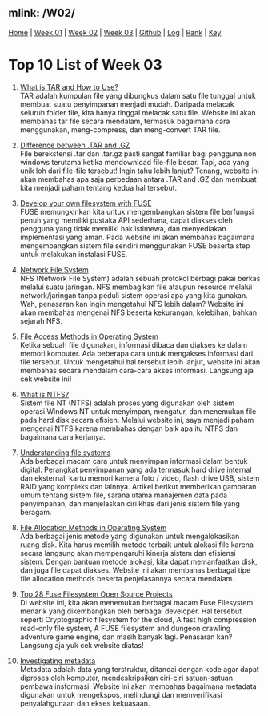 mlink: /W02/
---

[Home](https://nadifahsn.github.io/os211/) | [Week 01](https://nadifahsn.github.io/os211/W01/) | [Week 02](https://nadifahsn.github.io/os211/W02/) | [Week 03](https://nadifahsn.github.io/os211/W03/) | [Github](https://github.com/nadifahsn/os211) | [Log](https://nadifahsn.github.io/os211/TXT/mylog.txt) | [Rank](https://nadifahsn.github.io/os211/TXT/myrank.txt) | [Key](https://nadifahsn.github.io/os211/TXT/mypubkey.txt) 

# Top 10 List of Week 03

1. [What is TAR and How to Use?](https://www.lifewire.com/tar-file-2622386)<br>
    TAR adalah kumpulan file yang dibungkus dalam satu file tunggal untuk membuat suatu penyimpanan menjadi mudah. Daripada melacak seluruh folder file, kita hanya tinggal melacak satu file. Website ini akan membahas tar file secara mendalam, termasuk bagaimana cara menggunakan, meng-compress, dan meng-convert TAR file.

2. [Difference between .TAR and .GZ](https://jagongoding.com/linux/perbedaan-antara-tar-dan-gz/)<br>
    File berekstensi .tar dan .tar.gz pasti sangat familiar bagi pengguna non windows terutama ketika mendownload file-file besar. Tapi, ada yang unik loh dari file-file tersebut! Ingin tahu lebih lanjut? Tenang, website ini akan membahas apa saja perbedaan antara .TAR and .GZ dan membuat kita menjadi paham tentang kedua hal tersebut.

3. [Develop your own filesystem with FUSE](https://developer.ibm.com/technologies/linux/articles/l-fuse/)<br>
    FUSE memungkinkan kita untuk mengembangkan sistem file berfungsi penuh yang memiliki pustaka API sederhana, dapat diakses oleh pengguna yang tidak memiliki hak istimewa, dan menyediakan implementasi yang aman. Pada website ini akan membahas bagaimana mengembangkan sistem file sendiri menggunakan FUSE beserta step untuk melakukan instalasi FUSE.

4. [Network File System](https://idcloudhost.com/kamus-hosting/nfs/)<br>
    NFS (Network File System) adalah sebuah protokol berbagi pakai berkas melalui suatu jaringan. NFS membagikan file ataupun resource melalui network/jaringan tanpa peduli sistem operasi apa yang kita gunakan. Wah, penasaran kan ingin mengetahui NFS lebih dalam? Website ini akan membahas mengenai NFS beserta kekurangan, kelebihan, bahkan sejarah NFS.

5. [File Access Methods in Operating System](https://www.geeksforgeeks.org/file-access-methods-in-operating-system/)<br>
    Ketika sebuah file digunakan, informasi dibaca dan diakses ke dalam memori komputer. Ada beberapa cara untuk mengakses informasi dari file tersebut. Untuk mengetahui hal tersebut lebih lanjut, website ini akan membahas secara mendalam cara-cara akses informasi. Langsung aja cek website ini!

6. [What is NTFS?](https://www.datto.com/blog/what-is-ntfs-and-how-does-it-work)<br>
    Sistem file NT (NTFS) adalah proses yang digunakan oleh sistem operasi Windows NT untuk menyimpan, mengatur, dan menemukan file pada hard disk secara efisien. Melalui website ini, saya menjadi paham mengenai NTFS karena membahas dengan baik apa itu NTFS dan bagaimana cara kerjanya.

7. [Understanding file systems](https://www.ufsexplorer.com/articles/file-systems-basics.php)<br>
    Ada berbagai macam cara untuk menyimpan informasi dalam bentuk digital. Perangkat penyimpanan yang ada termasuk hard drive internal dan eksternal, kartu memori kamera foto / video, flash drive USB, sistem RAID yang kompleks dan lainnya. Artikel berikut memberikan gambaran umum tentang sistem file, sarana utama manajemen data pada penyimpanan, dan menjelaskan ciri khas dari jenis sistem file yang beragam.

8. [File Allocation Methods in Operating System](https://www.tutorialandexample.com/file-allocation-methods/)<br>
    Ada berbagai jenis metode yang digunakan untuk mengalokasikan ruang disk. Kita harus memilih metode terbaik untuk alokasi file karena secara langsung akan mempengaruhi kinerja sistem dan efisiensi sistem. Dengan bantuan metode alokasi, kita dapat memanfaatkan disk, dan juga file dapat diakses. Website ini akan membahas berbagai tipe file allocation methods beserta penjelasannya secara mendalam.

9. [Top 28 Fuse Filesystem Open Source Projects](https://awesomeopensource.com/projects/fuse-filesystem)<br>
    Di website ini, kita akan menemukan berbagai macam Fuse Filesystem menarik yang dikembangkan oleh berbagai developer. Hal tersebut seperti Cryptographic filesystem for the cloud, A fast high compression read-only file system, A FUSE filesystem and dungeon crawling adventure game engine, dan masih banyak lagi. Penasaran kan? Langsung aja yuk cek website diatas!

10. [Investigating metadata](https://exposingtheinvisible.org/en/guides/behind-the-data-metadata-investigations/)<br>
    Metadata adalah data yang terstruktur, ditandai dengan kode agar dapat diproses oleh komputer, mendeskripsikan ciri-ciri satuan-satuan pembawa insformasi. Website ini akan membahas bagaimana metadata digunakan untuk mengekspos, melindungi dan memverifikasi penyalahgunaan dan ekses kekuasaan.
